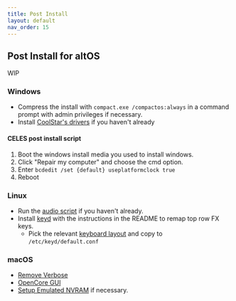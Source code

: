 ```yaml
---
title: Post Install 
layout: default
nav_order: 15
---
```


## Post Install for altOS

WIP

### Windows
* Compress the install with `compact.exe /compactos:always` in a command prompt with admin privileges if necessary.
* Install [CoolStar's drivers](https://coolstar.org/chromebook/windows-install.html) if you haven't already 

#### CELES post install script

1. Boot the windows install media you used to install windows.
2. Click "Repair my computer" and choose the cmd option.
3. Enter `bcdedit /set {default} useplatformclock true`
4. Reboot

### Linux
* Run the [audio script](https://github.com/WeirdTreeThing/chromebook-linux-audio) if you haven't already.
* Install [keyd](https://github.com/rvaiya/keyd) with the instructions in the README to remap top row FX keys.
  * Pick the relevant [keyboard layout](https://github.com/eupnea-linux/eupnea-utils/tree/main/configs/keyboard-layouts) and copy to `/etc/keyd/default.conf`


### macOS 
* [Remove Verbose](https://dortania.github.io/OpenCore-Post-Install/cosmetic/verbose.html#macos-decluttering)
* [OpenCore GUI](https://dortania.github.io/OpenCore-Post-Install/cosmetic/gui.html#setting-up-opencore-s-gui)
* [Setup Emulated NVRAM](https://dortania.github.io/OpenCore-Post-Install/misc/nvram.html) if necessary.



